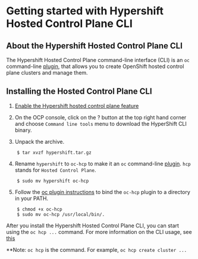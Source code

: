 # Getting started with Hypershift Hosted Control Plane CLI

## About the Hypershift Hosted Control Plane CLI

The Hypershift Hosted Control Plane command-line interface (CLI) is an `oc` command-line [plugin](https://docs.openshift.com/container-platform/4.11/cli_reference/openshift_cli/extending-cli-plugins.html), that allows you to create OpenShift hosted control plane clusters and manage them.

## Installing the Hosted Control Plane CLI

1. [Enable the Hypershift hosted control plane feature](https://github.com/stolostron/hypershift-addon-operator/blob/main/docs/provision_hosted_cluster_on_mce_local_cluster.md#configuring-the-hosting-service-cluster)

2. On the OCP console, click on the ? button at the top right hand corner and choose `Command line tools` menu to download the HyperShift CLI binary.

3. Unpack the archive.

```
    $ tar xvzf hypershift.tar.gz
```

4. Rename `hypershift` to `oc-hcp` to make it an `oc` command-line [plugin](https://docs.openshift.com/container-platform/4.11/cli_reference/openshift_cli/extending-cli-plugins.html). `hcp` stands for `Hosted Control Plane`.

```
    $ sudo mv hypershift oc-hcp
```

5. Follow the [oc plugin instructions](https://docs.openshift.com/container-platform/4.11/cli_reference/openshift_cli/extending-cli-plugins.html#cli-installing-plugins_cli-extend-plugins) to bind the `oc-hcp` plugin to a directory in your PATH.

```
    $ chmod +x oc-hcp
    $ sudo mv oc-hcp /usr/local/bin/.
```

After you install the Hypershift Hosted Control Plane CLI, you can start using the `oc hcp ...` command. For more information on the CLI usage, see [this](https://hypershift-docs.netlify.app/getting-started/)

**Note: `oc hcp` is the command. For example, `oc hcp create cluster ...`
